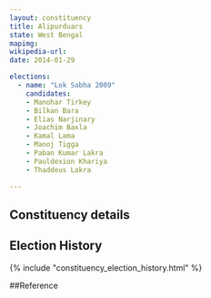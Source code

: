 ```yaml
---
layout: constituency
title: Alipurduars
state: West Bengal
mapimg: 
wikipedia-url: 
date: 2014-01-29

elections: 
  - name: "Lok Sabha 2009"
    candidates: 
    - Manohar Tirkey 
    - Bilkan Bara 
    - Elias Narjinary 
    - Joachim Baxla 
    - Kamal Lama 
    - Manoj Tigga 
    - Paban Kumar Lakra 
    - Pauldexion Khariya 
    - Thaddeus Lakra 

---
```

## Constituency details


## Election History
{% include "constituency_election_history.html" %}

##Reference
